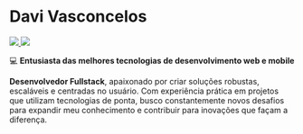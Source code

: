# Davi Vasconcelos
<div style="display: inline-block"> 

<a href="https://www.linkedin.com/in/davi-dev/" target="_blank">
  <img src="https://img.shields.io/badge/-LinkedIn-6e2dbd?style=flat-square&logo=linkedin&logoColor=white" target="_blank">
</a> 
<a href="mailto:davivasconcelossouza7@gmail.com" target="_blank">
  <img src="https://img.shields.io/badge/-davivasconcelossouza7@gmail.com-6e2dbd?style=flat-square&logo=gmail&logoColor=white" target="_blank">
</a> 

</div>


💻 **Entusiasta das melhores tecnologias de desenvolvimento web e mobile**  

**Desenvolvedor Fullstack**, apaixonado por criar soluções robustas, escaláveis e centradas no usuário. Com experiência prática em projetos que utilizam tecnologias de ponta, busco constantemente novos desafios para expandir meu conhecimento e contribuir para inovações que façam a diferença.  





